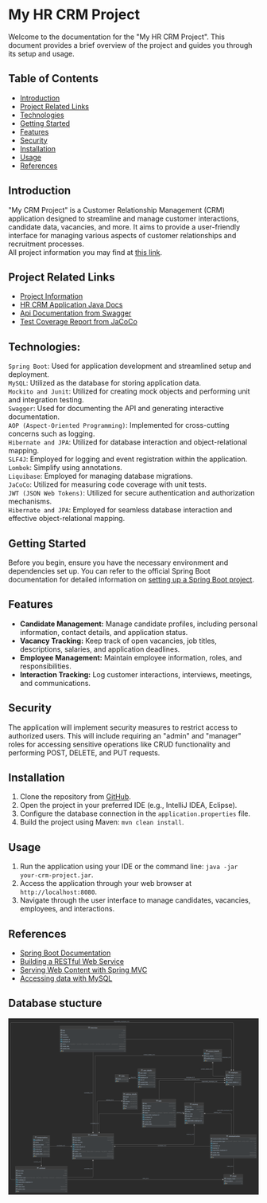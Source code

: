 # My HR CRM Project

Welcome to the documentation for the "My HR CRM Project". This document provides a brief overview of the project and guides you through its setup and usage.

## Table of Contents

- [Introduction](#introduction)
- [Project Related Links](#project-related-links)
- [Technologies](#technologies)
- [Getting Started](#getting-started)
- [Features](#features)
- [Security](#security)
- [Installation](#installation)
- [Usage](#usage)
- [References](#references)

## Introduction

"My CRM Project" is a Customer Relationship Management (CRM) application designed to streamline and manage customer interactions, candidate data, vacancies, and more. It aims to provide a user-friendly interface for managing various aspects of customer relationships and recruitment processes.<br />
All project information you may find at [this link](https://drive.google.com/drive/folders/10BLBtSwlvJMaWUfJpxciwA4f1JdzcLAx).

## Project Related Links
- [Project Information](projectDocs)
- [HR CRM Application Java Docs](https://rawcdn.githack.com/dickchest/MyHrCrmProject/ac61a7ced7f95c128caf408bf9b374c83dbbdad4/javadoc/index.html)
- [Api Documentation from Swagger](projectDocs/api-documentation.pdf)
- [Test Coverage Report from JaCoCo](https://raw.githack.com/dickchest/MyHrCrmProject/87fed4211170249dcfe3e5e89c1eb05c4506a2eb/testCoverage/jacoco/index.html)

## Technologies:
`Spring Boot`: Used for application development and streamlined setup and deployment. 
<br />
`MySQL`: Utilized as the database for storing application data.
<br />
`Mockito and Junit`: Utilized for creating mock objects and performing unit and integration testing.
<br />
`Swagger`: Used for documenting the API and generating interactive documentation.
<br />
`AOP (Aspect-Oriented Programming)`: Implemented for cross-cutting concerns such as logging.
<br />
`Hibernate and JPA`: Utilized for database interaction and object-relational mapping.
<br />
`SLF4J`: Employed for logging and event registration within the application.
<br />
`Lombok`: Simplify using annotations.
<br />
`Liquibase`: Employed for managing database migrations.
<br />
`JaCoCo`: Utilized for measuring code coverage with unit tests.
<br />
`JWT (JSON Web Tokens)`: Utilized for secure authentication and authorization mechanisms.
<br />
`Hibernate and JPA`: Employed for seamless database interaction and effective object-relational mapping.



## Getting Started

Before you begin, ensure you have the necessary environment and dependencies set up. You can refer to the official Spring Boot documentation for detailed information on [setting up a Spring Boot project](https://docs.spring.io/spring-boot/docs/3.1.2/reference/html/getting-started.html#getting-started-system-requirements).

## Features

- **Candidate Management:** Manage candidate profiles, including personal information, contact details, and application status.
- **Vacancy Tracking:** Keep track of open vacancies, job titles, descriptions, salaries, and application deadlines.
- **Employee Management:** Maintain employee information, roles, and responsibilities.
- **Interaction Tracking:** Log customer interactions, interviews, meetings, and communications.

## Security

The application will implement security measures to restrict access to authorized users. This will include requiring an "admin" and "manager" roles for accessing sensitive operations like CRUD functionality and performing POST, DELETE, and PUT requests.

## Installation

1. Clone the repository from [GitHub](https://github.com/your-username/your-crm-project).
2. Open the project in your preferred IDE (e.g., IntelliJ IDEA, Eclipse).
3. Configure the database connection in the `application.properties` file.
4. Build the project using Maven: `mvn clean install`.

## Usage

1. Run the application using your IDE or the command line: `java -jar your-crm-project.jar`.
2. Access the application through your web browser at `http://localhost:8080`.
3. Navigate through the user interface to manage candidates, vacancies, employees, and interactions.

## References

- [Spring Boot Documentation](https://docs.spring.io/spring-boot/docs/3.1.2/reference/html/)
- [Building a RESTful Web Service](https://spring.io/guides/gs/rest-service/)
- [Serving Web Content with Spring MVC](https://spring.io/guides/gs/serving-web-content/)
- [Accessing data with MySQL](https://spring.io/guides/gs/accessing-data-mysql/)

## Database stucture
![erd](https://github.com/dickchest/MyHrCrmProject/blob/master/projectDocs/ERD%20crm_hr.png)
